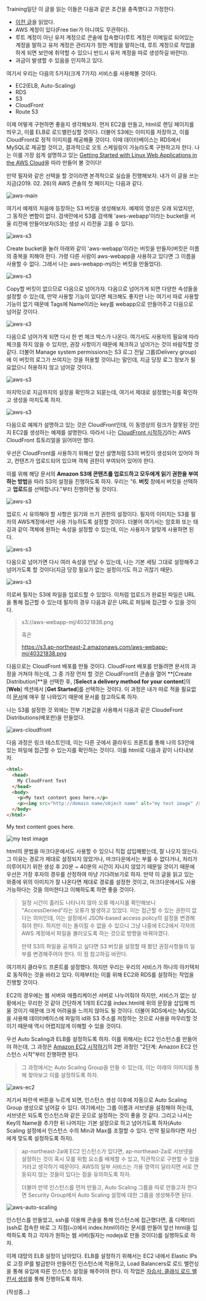 Training일단 이 글을 읽는 이들은 다음과 같은 조건을 충족했다고 가정한다.

- [이전 글](./README.md)을 읽었다.
- AWS 계정이 있다(Free tier가 아니여도 무관하다).
- 루트 계정이 아닌 유저 계정으로 콘솔에 접속했다(루트 계정은 이메일로 되어있는 계정을 말하고 유저 계정은 관리자가 정한 계정을 말하는데, 루트 계정으로 작업을 하게 되면 보안에 취약할 수 있으니 반드시 유저 계정을 따로 생성하길 바란다).
- 과금이 발생할 수 있음을 인지하고 있다.

여기서 우리는 다음의 5가지(크게 7가지) 서비스를 사용해볼 것이다.

- EC2(ELB, Auto-Scaling)
- RDS
- S3
- CloudFront
- Route 53

이제 어떻게 구현하면 좋을지 생각해보자. 먼저 EC2를 만들고, html로 랜딩 페이지를 띄우고, 이를 ELB로 로드밸런싱할 것이다. 더불어 S3에는 이미지를 저장하고, 이를 CloudFront로 정적 이미지를 제공해줄 것이다. 이때 데이터베이스는 RDS에서 MySQL로 제공할 것이고, 결과적으로 오토 스케일링이 가능라도록 구현하고자 한다. 나는 이를 가장 쉽게 설명하고 있는 [Getting Started with Linux Web Applications in the AWS Cloud](https://aws.amazon.com/web-applications/gsg-webapps-linux/)을 따라 만들어 볼 것이다!

만약 필자와 같은 선택을 할 것이라면 본격적으로 실습을 진행해보자. 내가 이 글을 쓰는 지금(2019. 02. 26)의 AWS 콘솔의 첫 페이지는 다음과 같다.

![aws-main](./assets/aws-main.png)

여기서 예제의 처음에 등장하는 S3 버킷을 생성해보자. 예제의 영상은 오래 되었지만, 그 동작은 변함이 없다. 검색란에서 S3를 검색해 'aws-webapp'이라는 bucket을 서울 리전에 만들어보자(S3는 생성 시 리전을 고를 수 있다).

![aws-s3](./assets/aws-s3.png)

Create bucket을 눌러 아래와 같이 'aws-webapp'이라는 버킷을 만들자(버킷은 이름의 중복을 피해야 한다. 가령 다른 사람이 aws-webapp을 사용하고 있다면 그 이름을 사용할 수 없다. 그래서 나는 aws-webapp-mj라는 버킷을 만들었다).

![aws-s3](./assets/aws-s3-2.png)

Copy할 버킷이 없으므로 다음으로 넘어가자. 다음으로 넘어가게 되면 다양한 속성들을 설정할 수 있는데, 만약 사용할 기능이 있다면 체크해도 좋지만 나는 여기서 따로 사용할 기능이 없기 때문에 Tags에 Name이라는 key를 webapp으로 만들어주고 다음으로 넘어갈 것이다.

![aws-s3](./assets/aws-s3-3.png)

다음으로 넘어가게 되면 다시 한 번 체크 박스가 나온다. 여기서도 사용자의 필요에 따라 체크를 하지 않을 수 있지만, 권장 사항이기 때문에 체크하고 넘어가는 것이 바람직할 것 같다. 더불어 Manage system permissions는 S3 로그 전달 그룹(Delivery group)에 이 버킷의 로그가 쓰여지는 것을 허용할 것이냐는 말인데, 지금 당장 로그 정보가 필요없으니 허용하지 않고 넘어갈 것이다.

![aws-s3](./assets/aws-s3-4.png)

마지막으로 지금까지의 설정을 확인하고 되묻는데, 여기서 제대로 설정했는지를 확인하고 생성을 마치도록 하자.

![aws-s3](./assets/aws-s3-5.png)

다음으로 예제가 설명하고 있는 것은 CloudFront인데, 이 동영상의 링크가 잘못된 것인지 EC2를 생성하는 예제를 설명한다. 따라서 나는 [CloudFront 시작하기](https://docs.aws.amazon.com/ko_kr/AmazonCloudFront/latest/DeveloperGuide/GettingStarted.html)라는 AWS CloudFront 튜토리얼을 읽어야만 했다.

우선은 CloudFront를 사용하기 위해선 앞선 설명처럼 S3의 버킷이 생성되어 있어야 하고, 컨텐츠가 업로드되어 있으며 객체 권한이 부여되어 있어야 한다.

이를 위해 해당 문서의 **Amazon S3에 콘텐츠를 업로드하고 모두에게 읽기 권한을 부여하는 방법**을 따라 S3의 설정을 진행하도록 하자. 우리는 "6. **버킷** 창에서 버킷을 선택하고 **업로드**를 선택합니다."부터 진행하면 될 것이다.

![aws-s3](./assets/aws-s3-6.png)

업로드 시 유의해야 할 사항은 읽기와 쓰기 권한의 설정이다. 필자의 이미지는 S3를 필자의 AWS계정에서만 사용 가능하도록 설정할 것이다. 더불어 여기서는 암호화 또는 태깅과 같이 객체에 원하는 속성을 설정할 수 있는데, 이는 사용자가 알맞게 사용하면 된다.

![aws-s3](./assets/aws-s3-7.png)

다음으로 넘어가면 다시 여러 속성을 만날 수 있는데, 나는 기본 세팅 그대로 설정해주고 넘어가도록 할 것이다(지금 당장 필요가 없는 설정이기도 하고 귀찮기 때문).

![aws-s3](./assets/aws-s3-8.png)

이로써 필자는 S3에 파일을 업로드할 수 있었다. 이처럼 업로드가 완료된 파일은 URL을 통해 접근할 수 있는데 필자의 경우 다음과 같은 URL로 파일에 접근할 수 있을 것이다.

> s3://aws-webapp-mj/40321838.png
>
> 혹은
>
> https://s3.ap-northeast-2.amazonaws.com/aws-webapp-mj/40321838.png

다음으로는 CloudFront 배포를 만들 것이다. CloudFront 배포를 만들려면 문서의 과정을 거쳐야 하는데, 그 중 가장 먼저 할 것은 CloudFront의 콘솔을 열어 **[Create Distribution]**을 선택한 후, [**Select a delivery method for your content**]의 [**Web**] 섹션에서 [**Get Started**]를 선택하는 것이다. 이 과정은 내가 따로 적을 필요없이 [문서](https://docs.aws.amazon.com/ko_kr/AmazonCloudFront/latest/DeveloperGuide/GettingStarted.html)에 매우 잘 나와있기 때문에 문서를 참고하도록 하자.

나는 S3를 설정한 것 외에는 전부 기본값을 사용해서 다음과 같은 CloudeFront Distributions(배포판)을 만들었다.

![aws-cloudfront](./assets/aws-cloudfront.png)

다음 과정은 링크 테스트인데, 이는 다른 곳에서 클라우드 프론트를 통해 나의 S3안에 있는 파일에 접근할 수 있는지를 확인하는 것이다. 이를 html로 다음과 같이 나타내보자.

```html
<html>
  <head>
    My CloudFront Test
  </head>
  <body>
    <p>My text content goes here.</p>
    <p><img src="http://domain name/object name" alt="my test image" /></p>
  </body>
</html>
```

<p>My text content goes here.</p>
<p><img src="http://d2wo4ppcmoy2ow.cloudfront.net/440321838.png" alt="my test image"/>

html의 문법을 마크다운에서도 사용할 수 있으니 직접 삽입해봤는데, 잘 나오지 않는다. 그 이유는 경로가 제대로 설정되지 않았거나, 마크다운에서는 부를 수 없다거나, 처리가 이루어지기 위한 생성 후 20분 ~ 40분의 시간이 지나지 않았기 때문일 것이기 때문에 우선은 가장 후자의 경우를 산정하여 마냥 기다려보기로 하자. 만약 이 글을 읽고 있는 와중에 위의 이미지가 잘 나온다면 제대로 경로를 설정한 것이고, 마크다운에서도 사용 가능하다는 것을 의미한다고 이해하도록 하면 좋을 것이다.

> 일정 시간이 흘러도 나타나지 않아 오류 메시지를 확인해보니 "AccessDenied"라는 오류가 발생하고 있었다. 이는 접근할 수 있는 권한이 없다는 의미인데, 이는 설정에서 JSON-based access policy의 설정을 변경해줘야 한다. 하지만 이는 돌이킬 수 없을 수 있으니 그냥 나중에 EC2에서 각자의 AWS 계정에서 파일을 불러오도록 하는 것으로 방향을 바꿔야겠다.
>
> 만약 S3의 파일을 공개하고 싶다면 S3 버킷을 설정할 때 봤던 권장사항들의 일부를 변경해주어야 한다. 이 점 참고하길 바란다.

여기까지 클라우드 프론트를 설정했다. 하지만 우리는 우리의 서비스가 하나의 아키텍처로 동작하는 것을 바라고 있다. 이제부터는 이를 위해 EC2와 RDS를 설정하는 작업을 진행할 것이다.

EC2의 경우에는 웹 서버와 애플리케이션 서버로 나누어줘야 하지만, 서비스가 없는 상황에서는 무리한 것 같아 간단하게 1개의 EC2를 index.html에 위의 문장을 삽입해 띄울 것이기 때문에 크게 어려움을 느끼지 않아도 될 것이다. 더불어 RDS에서는 MySQL을 사용해 데이터베이스에 파일의 id와 S3 주소를 저장하는 것으로 사용을 마무리할 것이기 때문에 역시 어렵지않게 이해할 수 있을 것이다.

우선 Auto Scaling과 ELB를 설정하도록 하자. 이를 위해서는 EC2 인스턴스를 만들어야 하는데, 그 과정은 [Amazon EC2 시작하기](https://aws.amazon.com/ko/ec2/getting-started/)의 2번 과정인 "2단계: Amazon EC2 인스턴스 시작"부터 진행하면 된다.

> 그 과정에서는 Auto Scailng Group을 만들 수 있는데, 이는 아래의 이미지를 통해 찾아보고 이를 설정하도록 하자.

![aws-ec2](./assets/aws-ec2.png)

저기서 파란색 버튼을 누르게 되면, 인스턴스 생성 이후에 자동으로 Auto Scaling Group 생성으로 넘어갈 수 있다. 여기에서는 그룹 이름과 서브넷을 설정해야 하는데, 서브넷은 되도록 인스턴스와 같은 곳으로 설정하는 것이 좋을 것 같다. 그리고 나서는 Key의 Name을 추가한 뒤 나머지는 기본 설정으로 하고 넘어가도록 하자(Auto Scaling 설정에서 인스턴스 수의 Min과 Max를 조절할 수 있다. 만약 필요하다면 자신에게 맞도록 설정하도록 하자).

> ap-northeast-2a에 EC2 인스턴스가 있다면, ap-northeast-2a로 서브넷을 설정하는 것이 혹시 모를 위험 요소를 배제할 수 있고, 직관적으로 구현할 수 있을 거라고 생각하기 때문이다. AWS의 일부 서비스는 가용 영역이 달라지면 서로 연동되지 않는 것들이 있다는 점을 유의하도록 하자.
>
> 더불어 만약 인스턴스를 먼저 만들고, Auto Scaling 그룹을 따로 만들고자 한다면 Security Group에서 Auto Scaling 설정에 대한 그룹을 생성해주면 된다.

![aws-auto-scaling](./assets/aws-auto-scaling.png)

인스턴스를 만들었고, ssh를 이용해 콘솔을 통해 인스턴스에 접근했다면, 홈 디렉터리(ssh로 접속한 바로 그 지점(~))에서 index.html이라는 문서를 만들어 앞선 html을 입력하도록 하고 각자가 원하는 웹 서버(필자는 nodejs로 만들 것이다)를 실행하도로 하자.

이제 대망의 ELB 설정이 남아있다. ELB를 설정하기 위해서는 EC2 내에서 Elastic IPs로 고정 IP를 발급받아 만들어진 인스턴스에 적용하고, Load Balancers로 로드 밸런싱을 통해 유입에 따른 인스턴스 설정을 해주어야 한다. 이 작업은 [자습서: 클래식 로드 밸런서 생성](https://docs.aws.amazon.com/ko_kr/elasticloadbalancing/latest/classic/elb-getting-started.html)를 통해 진행하도록 하자.

(작성중...)
